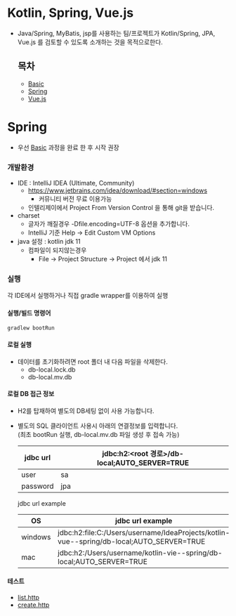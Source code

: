 # Kotlin, Spring, Vue.js
- Java/Spring, MyBatis, jsp를 사용하는 팀/프로젝트가 Kotlin/Spring, JPA, Vue.js 를 검토할 수 있도록 소개하는 것을 목적으로한다.
  ## 목차
  - [Basic](https://github.com/saro-example/kotlin-vue--basic)
  - [Spring](https://github.com/saro-example/kotlin-vue--spring)
  - [Vue.js](https://github.com/saro-example/kotlin-vue--vue)

# Spring
- 우선 [Basic](https://github.com/saro-example/kotlin-vue--basic) 과정을 완료 한 후 시작 권장

### 개발환경
* IDE : IntelliJ IDEA (Ultimate, Community)
  * https://www.jetbrains.com/idea/download/#section=windows
    * 커뮤니티 버전 무료 이용가능
  * 인텔리제이에서 Project From Version Control 을 통해 git을 받습니다.
* charset
  * 글자가 깨질경우 -Dfile.encoding=UTF-8 옵션을 추가합니다.
  * IntelliJ 기준 Help -> Edit Custom VM Options
* java 설정 : kotlin jdk 11
  * 컴파일이 되지않는경우
    * File -> Project Structure -> Project 에서 jdk 11


### 실행
각 IDE에서 실행하거나 직접 gradle wrapper를 이용하여 실행


#### 실행/빌드 명령어
```
gradlew bootRun
```

#### 로컬 실행
- 데이터를 초기화하려면 root 폴더 내 다음 파일을 삭제한다.
  - db-local.lock.db
  - db-local.mv.db


#### 로컬 DB 접근 정보
- H2를 탑재하여 별도의 DB세팅 없이 사용 가능합니다.
- 별도의 SQL 클라이언트 사용시 아래의 연결정보를 입력합니다.\
  (최초 bootRun 실행, db-local.mv.db 파일 생성 후 접속 가능)

  |jdbc url|jdbc:h2:<root 경로>/db-local;AUTO_SERVER=TRUE|
  |---|---|
  |user|sa|
  |password|jpa|

  jdbc url example

  |OS|jdbc url example|
  |---|---|
  |windows|jdbc:h2:file:C:/Users/username/IdeaProjects/kotlin-vue--spring/db-local;AUTO_SERVER=TRUE|
  |mac|jdbc:h2:/Users/username/kotlin-vie--spring/db-local;AUTO_SERVER=TRUE|

#### 테스트
* [list.http](https://github.com/saro-example/kotlin-vue--spring/blob/main/src/test/kotlin/jpa/board/list.http)
* [create.http](https://github.com/saro-example/kotlin-vue--spring/blob/main/src/test/kotlin/jpa/board/create.http)